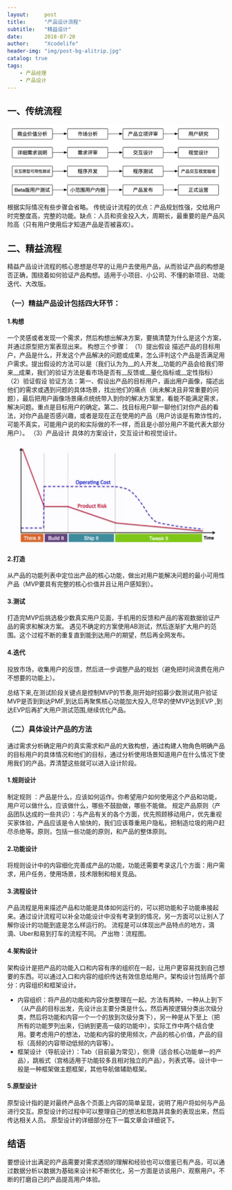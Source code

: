 ```yaml
---
layout:     post
title:      "产品设计流程"
subtitle:   "精益设计"
date:       2018-07-20
author:     "Xcodelife"
header-img: "img/post-bg-alitrip.jpg"
catalog: true
tags:
    - 产品经理
    - 产品设计
---
```

## 一、传统流程
![图：传统流程](/img/in-post/传统流程.png)
根据实际情况有些步骤会省略。
传统设计流程的优点：产品规划性强，交给用户时完整度高，完整的功能。缺点：人员和资金投入大，周期长，最重要的是产品风险高（只有用户使用后才知道产品是否被喜欢）。

## 二、精益流程
精益产品设计流程的核心思想是尽早的让用户去使用产品，从而验证产品的构想是否正确，围绕着如何验证产品构想。适用于小项目、小公司、不懂的新项目、功能迭代、大改版。

### （一）精益产品设计包括四大环节：

#### 1.构想
一个灵感或者发现一个需求，然后构想出解决方案，要搞清楚为什么是这个方案，并通过原型把方案表现出来。
构想三个步骤：
（1）提出假设
描述产品的目标用户，产品是什么，开发这个产品解决的问题或成果，怎么评判这个产品是否满足用户需求。提出假设的方法可以是（我们认为为__的人开发__功能的产品会给我们带来__成果，我们的验证方法是看市场是否有__反馈或__量化指标或__定性指标）
（2）验证假设
验证方法：第一、假设出产品的目标用户，画出用户画像，描述出他们的需求或遇到问题的具体场景，找出他们的痛点（尚未解决且非常重要的问题），最后把用户画像场景痛点统统带入到你的解决方案里，看能不能满足需求，解决问题。重点是目标用户的确定。第二、找目标用户聊一聊他们对你产品的看法，对你产品是否感兴趣，或者是现在正在使用的产品（用户访谈是有欺诈性的，可能不真实，可能用户说的和实际做的不一样，而且是小部分用户不能代表大部分用户）。
（3）产品设计
具体的方案设计，交互设计和视觉设计。

![图：构想阶段的重要性](/img/in-post/风险与运作成本.png)

#### 2.打造
从产品的功能列表中定位出产品的核心功能，做出对用户能解决问题的最小可用性产品（MVP要具有完整的核心价值并且让用户感知到）。

#### 3.测试
打造完MVP后挑选极少数真实用户见面，手机用的反馈和产品的客观数据验证产品的需求和解决方案。 遇见不确定的方案使用AB测试，然后逐渐扩大用户的范围。这个过程不断的重复直到能到达用户的期望，然后再全网发布。

#### 4.迭代
投放市场，收集用户的反馈，然后进一步调整产品的规划（避免把时间浪费在用户不想要的功能上）。

总结下来,在测试阶段关键点是控制MVP的节奏,刚开始时招募少数测试用户验证MVP是否到到达PMF,到达后再聚焦核心功能加大投入,尽早的使MVP达到EVP ,到达EVP后再扩大用户测试范围,继续优化产品。

### （二）具体设计产品的方法
通过需求分析确定用户的真实需求和产品的大致构想，通过构建人物角色明确产品的目标用户的具体情况和他们的目标，通过分析使用场景知道用户在什么情况下使用我们的产品，弄清楚这些就可以进入设计阶段。

#### 1.规则设计
制定规则 ：产品是什么，应该如何运作。你希望用户如何使用这个产品和功能，用户可以做什么，应该做什么，哪些不鼓励做，哪些不能做。
规定产品原则（产品团队达成的一些共识）：与产品有关的各个方面，优先照顾移动用户，优先重视买家体验，产品应该是令人愉快的，我们应该尊重用户隐私，把制造垃圾的用户赶尽杀绝等。原则，包括一些功能的原则，和产品的整体原则。

#### 2.功能设计
将规则设计中的内容细化完善成产品的功能，功能还需要考录这几个方面：用户需求，用户任务，使用场景，技术限制和相关竞品。

#### 3.流程设计
产品流程是用来描述产品和功能是具体如何运行的，可以把功能和子功能串接起来。通过设计流程可以补全功能设计中没有考录到的情况，另一方面可以让别人了解你设计的功能到底是怎么样运行的。
流程是可以体现出产品特点的地方，滴滴、Uber和易到打车的流程不同。
产出物：流程图。

#### 4.架构设计
架构设计是把产品的功能入口和内容有序的组织在一起，让用户更容易找到自己想要的东西。可以通过入口和内容的组织传达有效信息给用户。架构设计包括两个部分：内容组织和框架设计。

* 内容组织：将产品的功能和内容分类整理在一起。方法有两种，一种从上到下（从产品的目标出发，先设计出主要分类是什么，然后再按逻辑分类出次级分类，然后将功能和内容一个一个的放到次级分类下），另一种是从下至上（把所有的功能罗列出来，归纳到更高一级的功能中），实际工作中两个结合使用。要考虑用户的想法，功能和内容的使用频次，产品的核心价值，产品的目标（高频的内容带动低频的内容等）。
* 框架设计（导航设计）：Tab（目前最为常见），侧滑（适合核心功能单一的产品），跳板式（宫格适用于功能较多且相对独立的产品），列表式等。设计中一般是一种框架做主题框架，其他导航做辅助框架。

#### 5.原型设计
原型设计指的是对最终产品各个页面上内容的简单呈现，说明了用户将如何与产品进行交互。原型设计的过程中可以整理自己的想法和思路并具象的表现出来，然后传达相关人员。
原型设计的详细部分在下一篇文章会详细说下。

## 结语
要想设计出满足的产品需要对需求透彻的理解和经验也可以借鉴已有产品，可以通过数据分析以数据为基础来设计和不断优化，另一方面是访谈用户、观察用户。不断的打磨自己的产品提高用户体验。

